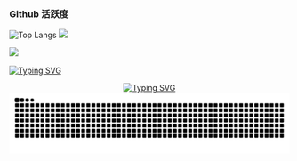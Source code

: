 ### Github 活跃度

![Top Langs](https://github-readme-stats.vercel.app/api/top-langs/?username=yu666yu666yu666&langs_count=6)
![](https://github-readme-stats.vercel.app/api/top-langs/?username=yu666yu666yu666&layout=compact&langs_count=6)

<tr><td>
<!-- GitHub 数据统计 -->
<img height="137px" src="https://github-readme-stats-git-masterrstaa-rickstaa.vercel.app/api?username=yu666yu666yu666&hide_title=true&hide_border=true&show_icons=true&include_all_commits=true&line_height=21text_color=000&icon_color=000&bg_color=0,ea6161,ffc64d,fffc4d,52fa5a&theme=graywhite" />

[![Typing SVG](https://readme-typing-svg.demolab.com?font=Fira+Code&weight=600&size=32&pause=1000&center=&vCenter=&repeat=&random=&width=485&separator=%3C&lines=%3Chello+yu)](https://git.io/typing-svg)

<div align="center">
  <a href="https://blog.sunguoqi.com/">
    <img src="https://readme-typing-svg.demolab.com?font=Fira+Code&pause=1000&color=024EF7&width=1000&lines=Hello&center=true&size=27" alt="Typing SVG" />
  </a>
</div>

<picture>
  <source media="(prefers-color-scheme: light)" srcset="https://raw.githubusercontent.com/yu666yu666yu666/yu666yu666yu666/output/github-contribution-grid-snake.svg">
  <img alt="github contribution grid snake animation" src="https://raw.githubusercontent.com/yu666yu666yu666/yu666yu666yu666/output/github-contribution-grid-snake.svg">
</picture>

